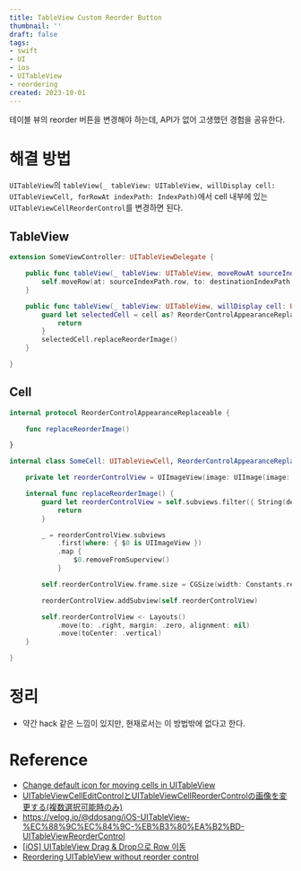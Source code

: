 ```yaml
---
title: TableView Custom Reorder Button
thumbnail: ''
draft: false
tags:
- swift
- UI
- ios
- UITableView
- reordering
created: 2023-10-01
---
```


테이블 뷰의 reorder 버튼을 변경해야 하는데, API가 없어 고생했던 경험을 공유한다.

# 해결 방법

`UITableView`의 `tableView(_ tableView: UITableView, willDisplay cell: UITableViewCell, forRowAt indexPath: IndexPath)`에서 cell 내부에 있는 `UITableViewCellReorderControl`를 변경하면 된다.

## TableView

````swift
extension SomeViewController: UITableViewDelegate {

    public func tableView(_ tableView: UITableView, moveRowAt sourceIndexPath: IndexPath, to destinationIndexPath: IndexPath) {
        self.moveRow(at: sourceIndexPath.row, to: destinationIndexPath.row) // dataSource 변경
    }

    public func tableView(_ tableView: UITableView, willDisplay cell: UITableViewCell, forRowAt indexPath: IndexPath) {
        guard let selectedCell = cell as? ReorderControlAppearanceReplaceable else {
            return
        }
        selectedCell.replaceReorderImage()
    }

}
````

## Cell

````swift
internal protocol ReorderControlAppearanceReplaceable {

    func replaceReorderImage()

}

internal class SomeCell: UITableViewCell, ReorderControlAppearanceReplaceable {

    private let reorderControlView = UIImageView(image: UIImage(image: "이미지 이름"))

    internal func replaceReorderImage() {
        guard let reorderControlView = self.subviews.filter({ String(describing: type(of: $0)) == "UITableViewCellReorderControl" }).first else {
            return
        }

        _ = reorderControlView.subviews
            .first(where: { $0 is UIImageView })
            .map {
                $0.removeFromSuperview()
            }

        self.reorderControlView.frame.size = CGSize(width: Constants.reorderViewWidth, height: Constants.reorderViewWidth)

        reorderControlView.addSubview(self.reorderControlView)

        self.reorderControlView <- Layouts()
            .move(to: .right, margin: .zero, alignment: nil)
            .move(toCenter: .vertical)
    }

}
````

# 정리

* 약간 hack 같은 느낌이 있지만, 현재로서는 이 방법밖에 없다고 한다.

# Reference

* [Change default icon for moving cells in UITableView](https://stackoverflow.com/questions/8603359/change-default-icon-for-moving-cells-in-uitableview/19807800#19807800)
* [UITableViewCellEditControlとUITableViewCellReorderControlの画像を変更する(複数選択可能時のみ)](https://qiita.com/Yaruki00/items/b1b11d54cf0eef8ac75d)
* https://velog.io/@ddosang/iOS-UITableView-%EC%88%9C%EC%84%9C-%EB%B3%80%EA%B2%BD-UITableViewReorderControl
* [\[iOS\] UITableView Drag & Drop으로 Row 이동](https://furang-note.tistory.com/31)
* [Reordering UITableView without reorder control](https://helpex.vn/question/reordering-uitableview-without-reorder-control-60e18ef932040a4027544cb3)
